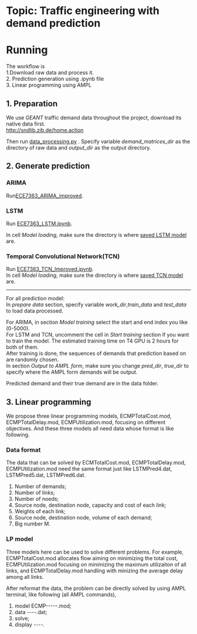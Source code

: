 # Topic: Traffic engineering with demand prediction


# Running
The workflow is   
1.Download raw data and process it.   
2. Prediction generation using .ipynb file   
3. Linear programming using AMPL 
## 1. Preparation
 
 We use *GEANT* traffic demand data throughout the project, download its native data first.   
http://sndlib.zib.de/home.action    

Then run [data_processing.py](https://github.com/Max1897/ECE7363_project/blob/main/src/data_processing.py) . Specify variable *demand_matrices_dir* as the directory of raw data and *output_dir* as the output directory.  

## 2. Generate prediction

### ARIMA  
Run[ECE7363_ARIMA_improved](https://github.com/Max1897/ECE7363_project/blob/main/src/ECE7363_ARIMA_improved.ipynb).

### LSTM
Run [ECE7363_LSTM.ipynb](https://github.com/Max1897/ECE7363_project/blob/main/src/ECE7363_LSTM.ipynb).    
  
In cell *Model loading*, make sure the directory is where [saved LSTM model](https://github.com/Max1897/ECE7363_project/tree/main/saved%20models/LSTM) are.  

### Temporal Convolutional Network(TCN)  
Run  [ECE7363_TCN_Improved.ipynb](https://github.com/Max1897/ECE7363_project/blob/main/src/ECE7363_TCN_Improved.ipynb).  
In cell _Model loading_, make sure the directory is where [saved TCN model](https://github.com/Max1897/ECE7363_project/tree/main/saved%20models/TCN) are.   

------------------
For all prediction model:  
In *prepare data* section, specify variable *work_dir*,*train_data* and *test_data* to load data processed.  

For ARIMA, in section *Model training* select the start and end index you like (0-5000).  
For LSTM and TCN, uncomment the cell in _Start training_ section if you want to train the model. The estimated training time on T4 GPU is 2 hours for both of them.     
After training is done, the sequences of demands that prediction based on are randomly chosen.   
In section *Output to AMPL form*, make sure you change *pred_dir*, *true_dir* to specify where the AMPL form demands  will be output.  

Predicted demand and their true demand are in the data folder.

## 3. Linear programming
We propose three linear programming models, ECMPTotalCost.mod, ECMPTotalDelay.mod, ECMPUtilization.mod, focusing on different objectives. And these three models all need data whose format is like following.
### Data format
The data that can be solved by ECMTotalCost.mod, ECMPTotalDelay.mod, ECMPUtilization.mod need the same format just like LSTMPred4.dat, LSTMPred5.dat, LSTMPred6.dat.
1. Number of demands;
2. Number of links;
3. Number of noeds;
4. Source node, destination node, capacity and cost of each link;
5. Weights of each link;
6. Source node, destination node, volume of each demand;
7. Big number M.

### LP model
Three models here can be used to solve different problems. For example, ECMPTotalCost.mod allocates flow aiming on minimizing the total cost, ECMPUtilization.mod focusing on minimizing the maximum utilizaiton of all links, and ECMPTotalDelay.mod handling with minizing the average delay among all links.

After reformat the data, the problem can be directly solved by using AMPL terminal, like following (all AMPL commands),
1. model ECMP-----.mod;
2. data ----.dat;
3. solve;
4. display ----.


